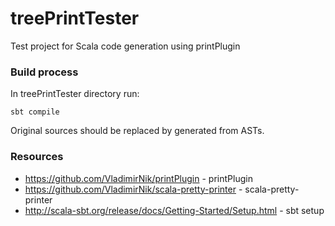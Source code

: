 treePrintTester
===============

Test project for Scala code generation using printPlugin

### Build process

In treePrintTester directory run:

```
sbt compile
```

Original sources should be replaced by generated from ASTs.

### Resources

 - <https://github.com/VladimirNik/printPlugin> - printPlugin
 - <https://github.com/VladimirNik/scala-pretty-printer> - scala-pretty-printer
 - <http://scala-sbt.org/release/docs/Getting-Started/Setup.html> - sbt setup
